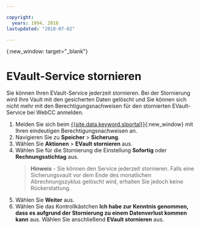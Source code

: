 ```yaml
---

copyright:
  years: 1994, 2018
lastupdated: "2018-07-02"

---
```

{:new_window: target="_blank"}

# EVault-Service stornieren

Sie können Ihren EVault-Service jederzeit stornieren. Bei der Stornierung wird Ihre Vault mit den gesicherten Daten gelöscht und Sie können sich nicht mehr mit den Berechtigungsnachweisen für den stornierten EVault-Service bei WebCC anmelden.

1. Melden Sie sich beim [{{site.data.keyword.slportal}}](https://control.softlayer.com/){:new_window} mit Ihren eindeutigen Berechtigungsnachweisen an.
2. Navigieren Sie zu **Speicher** > **Sicherung**. 
3. Wählen Sie **Aktionen** > **EVault stornieren** aus.
4. Wählen Sie für die Stornierung die Einstellung **Sofortig** oder **Rechnungsstichtag** aus.
   >**Hinweis** - Sie können den Service jederzeit stornieren. Falls eine Sicherungsvault vor dem Ende des monatlichen Abrechnungszyklus gelöscht wird, erhalten Sie jedoch keine Rückerstattung.
5. Wählen Sie **Weiter** aus.
6. Wählen Sie das Kontrollkästchen **Ich habe zur Kenntnis genommen, dass es aufgrund der Stornierung zu einem Datenverlust kommen kann** aus. Wählen Sie anschließend **EVault stornieren** aus.
